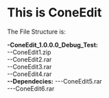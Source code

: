 # This is ConeEdit

The File Structure is:

 <b>-ConeEdit_1.0.0.0_Debug_Test:</b><br>
 --ConeEdit1.zip<br>
 --ConeEdit2.rar<br>
 --ConeEdit3.rar<br>
 --ConeEdit4.rar<br>
 <b>--Dependecies:</b>
 ---ConeEdit5.rar<br>
 ---ConeEdit6.rar<br>
